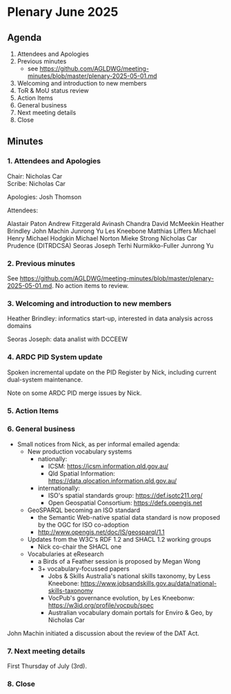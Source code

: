 # Plenary June 2025

## Agenda

1. Attendees and Apologies
2. Previous minutes
   * see https://github.com/AGLDWG/meeting-minutes/blob/master/plenary-2025-05-01.md
3. Welcoming and introduction to new members
4. ToR & MoU status review
5. Action Items
6. General business
7. Next meeting details
8. Close

## Minutes

### 1. Attendees and Apologies

Chair: Nicholas Car  
Scribe: Nicholas Car  

Apologies: Josh Thomson

Attendees: 

Alastair Paton
Andrew Fitzgerald
Avinash Chandra
David McMeekin
Heather Brindley
John Machin
Junrong Yu
Les Kneebone
Matthias Liffers
Michael Henry
Michael Hodgkin
Michael Norton
Mieke Strong
Nicholas Car
Prudence (DITRDCSA)
Seoras Joseph
Terhi Nurmikko-Fuller
Junrong Yu

### 2. Previous minutes

See https://github.com/AGLDWG/meeting-minutes/blob/master/plenary-2025-05-01.md. No action items to review.
     
### 3. Welcoming and introduction to new members

Heather Brindley: informatics start-up, interested in data analysis across domains

Seoras Joseph: data analist with DCCEEW  

### 4. ARDC PID System update

Spoken incremental update on the PID Register by Nick, including current dual-system maintenance.

Note on some ARDC PID merge issues by Nick.

### 5. Action Items

### 6. General business

* Small notices from Nick, as per informal emailed agenda:
    * New production vocabulary systems
        * nationally:
            * ICSM: https://icsm.information.qld.gov.au/
            * Qld Spatial Information: https://data.qlocation.information.qld.gov.au/
        * internationally:
            * ISO's spatial standards group: https://def.isotc211.org/
            * Open Geospatial Consortium: https://defs.opengis.net
    * GeoSPARQL becoming an ISO standard
        * the Semantic Web-native spatial data standard is now proposed by the OGC for ISO co-adoption
        * http://www.opengis.net/doc/IS/geosparql/1.1
    * Updates from the W3C's RDF 1.2 and SHACL 1.2 working groups
        * Nick co-chair the SHACL one
    * Vocabularies at eResearch
        * a Birds of a Feather session is proposed by Megan Wong
        * 3+ vocabulary-focussed papers
            * Jobs & Skills Australia's national skills taxonomy, by Less Kneebone: https://www.jobsandskills.gov.au/data/national-skills-taxonomy
            * VocPub's governance evolution, by Les Kneebonw: https://w3id.org/profile/vocpub/spec
            * Australian vocabulary domain portals for Enviro & Geo, by Nicholas Car

John Machin initiated a discussion about the review of the DAT Act.

### 7. Next meeting details

First Thursday of July (3rd). 

### 8. Close
